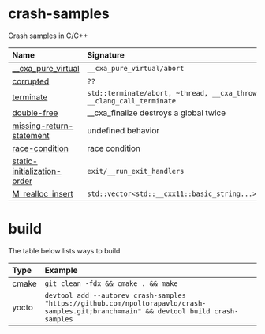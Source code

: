 # crash-samples
Crash samples in C/C++

| Name | Signature |
| :-------- | :-------- |
| [__cxa_pure_virtual](__cxa_pure_virtual) | `__cxa_pure_virtual/abort` |
| [corrupted](corrupted) | `??` |
| [terminate](terminate) | `std::terminate/abort, ~thread, __cxa_throw, __clang_call_terminate` |
| [double-free](double-free) | __cxa_finalize destroys a global twice |
| [missing-return-statement](missing-return-statement) | undefined behavior |
| [race-condition](race-condition) | race condition |
| [static-initialization-order](static-initialization-order) | `exit/__run_exit_handlers` |
| [M_realloc_insert](M_realloc_insert) | `std::vector<std::__cxx11::basic_string...>::_M_realloc_insert` |

# build
The table below lists ways to build

| Type | Example |
| :-------- | :-------- |
| cmake | `git clean -fdx && cmake . && make` |
| yocto | `devtool add --autorev crash-samples "https://github.com/npoltorapavlo/crash-samples.git;branch=main" && devtool build crash-samples` |
